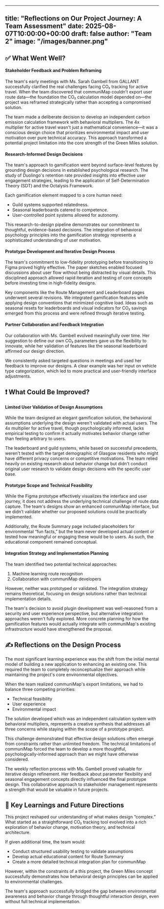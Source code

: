 
---
title: "Reflections on Our Project Journey: A Team Assessment"
date: 2025-08-07T10:00:00+00:00
draft: false
author: "Team 2"
image: "/images/banner.png"
---

## ✅ What Went Well?

#### **Stakeholder Feedback and Problem Reframing**

The team's early meetings with Ms. Sarah Gambell from GALLANT successfully clarified the real challenges facing CO₂ tracking for active travel. When the team discovered that communiMap couldn't export user route data—the foundation the CO₂ calculation model depended on—the project was reframed strategically rather than accepting a compromised solution.

The team made a deliberate decision to develop an independent carbon emission calculation framework with behavioral multipliers. The 4x multiplier for active travel wasn't just a mathematical convenience—it was a conscious design choice that prioritizes environmental impact and user motivation over pure technical accuracy. This approach transformed a potential project limitation into the core strength of the Green Miles solution.

#### **Research-Informed Design Decisions**

The team's approach to gamification went beyond surface-level features by grounding design decisions in established psychological research. The study of Duolingo's retention rate provided insights into effective user engagement strategies, leading to the application of Self-Determination Theory (SDT) and the Octalysis Framework.

Each gamification element mapped to a core human need:
- Guild systems supported relatedness.
- Seasonal leaderboards catered to competence.
- User-controlled point systems allowed for autonomy.

This research-to-design pipeline demonstrates our commitment to thoughtful, evidence-based decisions. The integration of behavioral psychology principles into the gamification strategy represents a sophisticated understanding of user motivation.

#### **Prototype Development and Iterative Design Process**

The team's commitment to low-fidelity prototyping before transitioning to Figma proved highly effective. The paper sketches enabled focused discussions about user flow without being distracted by visual details. This disciplined approach allowed rapid iteration and testing of core concepts before investing time in high-fidelity designs.

Key components like the Route Management and Leaderboard pages underwent several revisions. We integrated gamification features while applying design conventions that minimized cognitive load. Ideas such as seasonal resets for leaderboards and visual indicators for CO₂ savings emerged from this process and were refined through iterative testing.

#### **Partner Collaboration and Feedback Integration**

Our collaboration with Ms. Gambell evolved meaningfully over time. Her suggestion to define our own CO₂ parameters gave us the flexibility to innovate, while her validation of features like the seasonal leaderboard affirmed our design direction.

We consistently asked targeted questions in meetings and used her feedback to improve our designs. A clear example was her input on vehicle type categorization, which led to more practical and user-friendly interface adjustments. 

## ❗ What Could Be Improved?

#### **Limited User Validation of Design Assumptions**

While the team designed an elegant gamification solution, the behavioral assumptions underlying the design weren't validated with actual users. The 4x multiplier for active travel, though psychologically informed, lacks empirical testing to confirm it actually motivates behavior change rather than feeling arbitrary to users.

The leaderboard and guild systems, while based on successful precedents, weren't tested with the target demographic of Glasgow residents who might have different privacy concerns or competitive motivations. The team relied heavily on existing research about behavior change but didn't conduct original user research to validate design decisions with the specific user base.

#### **Prototype Scope and Technical Feasibility**

While the Figma prototype effectively visualizes the interface and user journey, it does not address the underlying technical challenge of route data capture. The team's designs show an enhanced communiMap interface, but we didn’t validate whether our proposed solutions could be practically implemented.

Additionally, the Route Summary page included placeholders for environmental “fun facts,” but the team never developed actual content or tested how meaningful or engaging these would be to users. As such, the educational component remained conceptual.

#### **Integration Strategy and Implementation Planning**

The team identified two potential technical approaches: 
1. Machine learning route recognition 
2. Collaboration with communiMap developers 

However, neither was prototyped or validated. The integration strategy remains theoretical, focusing on design solutions rather than technical implementation details.

The team's decision to avoid plugin development was well-reasoned from a security and user experience perspective, but alternative integration approaches weren't fully explored. More concrete planning for how the gamification features would actually integrate with communiMap's existing infrastructure would have strengthened the proposal.

## ✍️ Reflections on the Design Process

The most significant learning experience was the shift from the initial mental model of building a new application to enhancing an existing one. This required the team to completely reconceptualize their approach while maintaining the project's core environmental objectives.

When the team realized communiMap's export limitations, we had to balance three competing priorities: 
- Technical feasibility 
- User experience 
- Environmental impact 

The solution developed which was an independent calculation system with behavioral multipliers, represents a creative synthesis that addresses all three concerns while staying within the scope of a prototype project.

This challenge demonstrated that effective design solutions often emerge from constraints rather than unlimited freedom. The technical limitations of communiMap forced the team to develop a more thoughtful, psychologically-informed approach than we might have otherwise considered.

The weekly reflection process with Ms. Gambell proved valuable for iterative design refinement. Her feedback about parameter flexibility and seasonal engagement concepts directly influenced the final prototype design. This collaborative approach to stakeholder management represents a strength that would be valuable in future projects.

## 🌱 Key Learnings and Future Directions

This project reshaped our understanding of what makes design “complex.” What started as a straightforward CO₂ tracking tool evolved into a rich exploration of behavior change, motivation theory, and technical architecture.

If given additional time, the team would: 
- Conduct structured usability testing to validate assumptions
- Develop actual educational content for Route Summary
- Create a more detailed technical integration plan for communiMap

However, within the constraints of a this project, the Green Miles concept successfully demonstrates how behavioral design principles can be applied to environmental challenges.

The team's approach successfully bridged the gap between environmental awareness and behavior change through thoughtful interaction design, even without full technical implementation. 